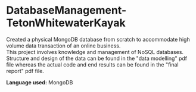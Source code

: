# DatabaseManagement-TetonWhitewaterKayak
Created a physical MongoDB database from scratch to accommodate high volume data transaction of an online business. <br>
This project involves knowledge and management of NoSQL databases. <br>
Structure and design of the data can be found in the "data modelling" pdf file whereas the actual code and end results can be found in the "final report" pdf file.

**Language used:** MongoDB
